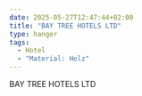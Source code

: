 ```yaml
---
date: 2025-05-27T12:47:44+02:00
title: "BAY TREE HOTELS LTD"
type: hanger
tags:
  - Hotel
  - "Material: Holz"
---
```

BAY TREE HOTELS LTD
